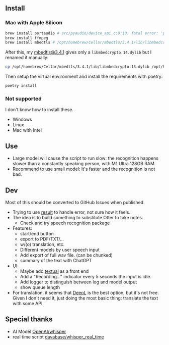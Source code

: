 ## Install

### Mac with Apple Silicon

```zsh
brew install portaudio # src/pyaudio/device_api.c:9:10: fatal error: 'portaudio.h' file not found
brew install ffmpeg
brew install mbedtls # /opt/homebrew/Cellar/mbedtls/3.4.1/lib/libmbedcrypto.13.dylib
```

After this, my mbedtls@3.4.1 gives only a `libmbedcrypto.14.dylib` but I renamed it manually:

```zsh
cp /opt/homebrew/Cellar/mbedtls/3.4.1/lib/libmbedcrypto.13.dylib /opt/homebrew/Cellar/mbedtls/3.4.1/lib/libmbedcrypto.14.dylib
```

Then setup the virtual environment and install the requirements with poetry:

```zsh
poetry install
```

### Not supported

I don't know how to install these.

- Windows
- Linux
- Mac with Intel

## Use

- Large model will cause the script to run slow: the recognition happens slower than a constantly speaking person, with M1 Ultra 128GB RAM.
- Recommend to use small model: It's faster and the recognition is not bad.

## Dev

Most of this should be converted to GitHub Issues when published.

- Trying to use [result](https://pypi.org/project/result/) to handle error, not sure how it feels.
- The idea is to build something to substitute Otter to take notes.
  - Check and try speech recognition package
- Features:
  - start/end button
  - export to PDF/TXT/...
  - w/(o) translation, etc.
  - Different models by user speech input
  - Add export of full wav file. (can be chunked)
  - summary of the text with ChatGPT
- UI:
  - Maybe add [textual](https://github.com/Textualize/textual) as a front end
  - Add a "Recording..." indicator every 5 seconds the input is idle.
  - Add logger to distinguish between log and model output
  - show queue length
- For translation, it seems that [DeepL](https://www.deepl.com/translator) is the best option, but it's not free. Given I don't need it, just doing the most basic thing: translate the text with some API.

## Special thanks

- AI Model [OpenAI/whisper](https://github.com/openai/whisper)
- real time script [davabase/whisper_real_time](https://github.com/davabase/whisper_real_time)
